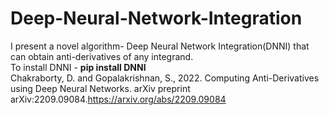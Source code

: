 # Deep-Neural-Network-Integration
I present a novel algorithm- Deep Neural Network Integration(DNNI) that can obtain anti-derivatives of any integrand. <br>
To install DNNI - <b>pip install DNNI</b><br>
Chakraborty, D. and Gopalakrishnan, S., 2022. Computing Anti-Derivatives using Deep Neural Networks. arXiv preprint arXiv:2209.09084.https://arxiv.org/abs/2209.09084
